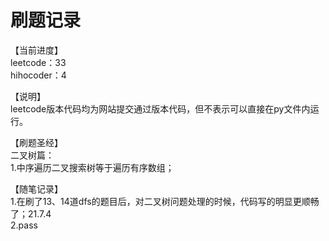 # 刷题记录

【当前进度】  
leetcode：33  
hihocoder：4  
  
【说明】  
leetcode版本代码均为网站提交通过版本代码，但不表示可以直接在py文件内运行。  

【刷题圣经】    
二叉树篇：  
1.中序遍历二叉搜索树等于遍历有序数组；  

【随笔记录】  
1.在刷了13、14道dfs的题目后，对二叉树问题处理的时候，代码写的明显更顺畅了；21.7.4  
2.pass  